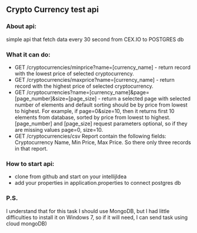 ## Crypto Currency test api
### About api: 
simple api that fetch data every 30 second from CEX.IO to POSTGRES db
### What it can do:
* GET /cryptocurrencies/minprice?name=[currency_name] - return record with the lowest price of selected cryptocurrency.
* GET /cryptocurrencies/maxprice?name=[currency_name] - return record with the highest price of selected cryptocurrency.
* GET /cryptocurrencies?name=[currency_name]&page=[page_number]&size=[page_size] - return a selected page with selected number of elements and default sorting should be by price from lowest to highest. For example, if page=0&size=10, then it returns first 10 elements from database, sorted by price from lowest to highest. [page_number] and [page_size] request parameters optional, so if they are missing values page=0, size=10.
* GET /cryptocurrencies/csv Report contain the following fields: Cryptocurrency Name, Min Price, Max Price. So there only three records in that report.
### How to start api:
* clone from github and start on your intellijIdea
* add your properties in application.properties to connect postgres db

### P.S.
I understand that for this task I should use MongoDB, but I had little difficulties to install it on Windows 7, 
so if it will need, I can send task using cloud mongoDB) 
